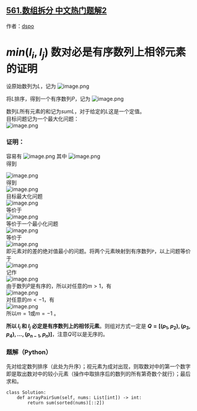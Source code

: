## [561.数组拆分 中文热门题解2](https://leetcode.cn/problems/array-partition/solutions/100000/minshu-dui-bi-shi-you-xu-shu-lie-shang-xiang-lin-y)

作者：[dspo](https://leetcode.cn/u/dspo)
# $min(l_i, l_j)$ 数对必是有序数列上相邻元素的证明
设原始数列为$L$，记为
![image.png](https://pic.leetcode-cn.com/8e9e74666aafd8bce3e369aa202f2ad5bb5c42e5b6f6608af3959da301c1946c-image.png)

将$L$排序，得到一个有序数列$P$，记为
![image.png](https://pic.leetcode-cn.com/d9081072bc1bea969bfa6f196129a6c09050295e6317b6dc0dbd3591500e631a-image.png)

数列$L$所有元素的和记为$sumL$，对于给定的$L$这是一个定值。  
目标问题记为一个最大化问题：  
![image.png](https://pic.leetcode-cn.com/16fab964d0ce9e4c37f68c2c36fdcc78ab6fa153afe53a275a8a42b6dfd4d5d6-image.png)
 
### 证明： 
容易有
![image.png](https://pic.leetcode-cn.com/c2743f1fd7489403959d2f94ae2782cf1b0ff5635efd4565b8f9b2e53081d8c3-image.png)
其中  ![image.png](https://pic.leetcode-cn.com/41d552c22ebd3784d3c7bb06f7cfcd652fa23148d59a70a5943eb3cc03ccf68f-image.png)  
得到

![image.png](https://pic.leetcode-cn.com/109f3b3a18d0623aedd0f1db70fd8ae8a17daeac75dcb6033e67d4ac5b64e8c6-image.png)  
得到  
![image.png](https://pic.leetcode-cn.com/cabfb68fb9046f73049b35c949f574d859cce6518acd1b97f056524c2cc88eef-image.png)  
目标最大化问题  
![image.png](https://pic.leetcode-cn.com/16fab964d0ce9e4c37f68c2c36fdcc78ab6fa153afe53a275a8a42b6dfd4d5d6-image.png)  
等价于  
![image.png](https://pic.leetcode-cn.com/0f249fb0f40f13892f75599bcd83856170b962d87184b6244de17aed323faa6e-image.png)  
等价于一个最小化问题  
![image.png](https://pic.leetcode-cn.com/c287ddbb8199435db3f0091af4eaf73e71123e43b16afb6e1b6bcc27cd97de9b-image.png)  
等价于  
![image.png](https://pic.leetcode-cn.com/7fbab2bf8e364134c5d920b0a3001206daf51756909d7e26a42e188d3001f737-image.png)  
即元素对的差的绝对值最小的问题。将两个元素映射到有序数列`P`，以上问题等价于  
 ![image.png](https://pic.leetcode-cn.com/e3ff0ed3d70815f64bab92024c3cebc1acb35df2b8c956c366c70d029c9439fa-image.png)  
记作  
![image.png](https://pic.leetcode-cn.com/1e35b0c20c13f2275011b2b850ceb3d260a5d8f3b375c5894be7f27e4ba7f5cd-image.png)  
由于数列$P$是有序的，所以对任意的$m > 1$，有  
![image.png](https://pic.leetcode-cn.com/836f85866c4b891408aec508e6339e88c452ad49ace701ce4bebb4345de80409-image.png)  
对任意的$m < -1$，有  
![image.png](https://pic.leetcode-cn.com/8276a15370844de3aed3813cd5e6b2670d667faa466149d7b3fbdd1e0d976774-image.png)  
所以$m = 1$或$m = - 1$ 。  

**所以 $l_i$ 和 $l_j$ 必定是有序数列上的相邻元素**。则组对方式一定是 **$Q=[(p_1, p_2), (p_3, p_4), ... , (p_{n-1}, p_n) ]$**，注意$Q$可以是无序的。

 
 ### 题解（Python）
先对给定数列排序（此处为升序）；视元素为成对出现，则取数对中的第一个数字即是取出数对中的较小元素（操作中取排序后的数列的所有第奇数个就行）；最后求和。
```python3
class Solution:
    def arrayPairSum(self, nums: List[int]) -> int:
        return sum(sorted(nums)[::2])
```
 
 
 
 
 
 
 